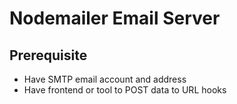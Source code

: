# Nodemailer Email Server

## Prerequisite

- Have SMTP email account and address
- Have frontend or tool to POST data to URL hooks
